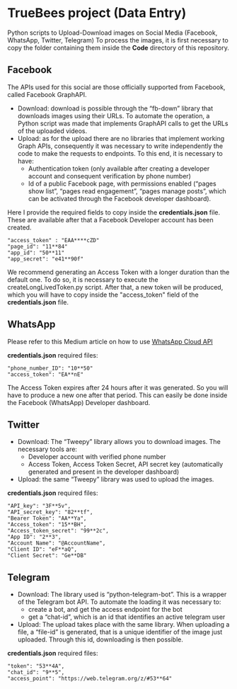 # TrueBees project (Data Entry)
Python scripts to Upload-Download images on Social Media (Facebook, WhatsApp, Twitter, Telegram)
To process the images, it is first necessary to copy the folder containing them inside the **Code** directory of this repository.

## Facebook
The APIs used for this social are those officially supported from Facebook, called Facebook GraphAPI.
* Download: download is possible through the “fb-down” library that downloads images using their URLs. To automate the operation, a Python script was made that implements GraphAPI calls to get the URLs of the uploaded videos.
* Upload: as for the upload there are no libraries that implement working Graph APIs, consequently it was necessary to write independently the code to make the requests to endpoints. To this end, it is necessary to have: 
  * Authentication token (only available after creating a developer account and consequent verification by phone number) 
  * Id of a public Facebook page, with permissions enabled (“pages show list”, “pages read engagement”, “pages manage posts”, which can be activated through the Facebook developer dashboard).

Here I provide the required fields to copy inside the **credentials.json** file. These are available after that a Facebook Developer account has been created.

```
"access_token" : "EAA****cZD"
"page_id": "11**84"
"app_id": "50**11"
"app_secret": "e41**90f"
```
We recommend generating an Access Token with a longer duration than the default one. To do so, it is necessary to execute the createLongLivedToken.py script. After that, a new token will be produced, which you will have to copy inside the "access_token" field of the **credentials.json** file.

## WhatsApp
Please refer to this Medium article on how to use [WhatsApp Cloud API](https://medium.com/@today.rafi/whatsapp-cloud-api-how-to-send-whatsapp-messages-from-python-9baa03c93b5d)

**credentials.json** required files:
```
"phone_number_ID": "10**50"
"access_token": "EA**nE"
```
The Access Token expires after 24 hours after it was generated. So you will have to produce a new one after that period. This can easily be done inside the Facebook (WhatsApp) Developer dashboard.

## Twitter
* Download: The “Tweepy” library allows you to download images. The necessary tools are:
  * Developer account with verified phone number
   * Access Token, Access Token Secret, API secret key (automatically generated and present in the developer dashboard)
* Upload: the same “Tweepy” library was used to upload the images.

**credentials.json** required files:
```
"API_key": "3F**5v",
"API_secret_key": "82**tf",
"Bearer Token": "AA**Ya",
"Access_token": "15**BH",
"Access_token_secret": "99**2c",
"App ID": "2**3",
"Account Name": "@AccountName",
"Client ID": "eF**aQ",
"Client Secret": "Ge**DB"
```


## Telegram
* Download: The library used is “python-telegram-bot”. This is a wrapper of the Telegram bot API. To automate the loading it was necessary to:
  * create a bot, and get the access endpoint for the bot
  * get a “chat-id”, which is an id that identifies an active telegram user
* Upload: The upload takes place with the same library. When uploading a file, a “file-id” is generated, that is a unique identifier of the image just uploaded. Through this id, downloading is then possible.

**credentials.json** required files:
```
"token": "53**4A",
"chat_id": "9**5",
"access_point": "https://web.telegram.org/z/#53**64"
```





